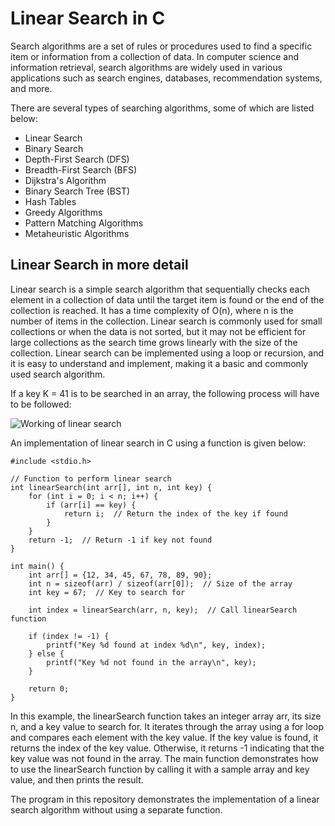 # Linear Search in C

Search algorithms are a set of rules or procedures used to find a specific item or information from a collection of data. In computer science and information retrieval, search algorithms are widely used in various applications such as search engines, databases, recommendation systems, and more.

There are several types of searching algorithms, some of which are listed below:
- Linear Search
- Binary Search
- Depth-First Search (DFS)
- Breadth-First Search (BFS)
- Dijkstra's Algorithm
- Binary Search Tree (BST)
- Hash Tables
- Greedy Algorithms
- Pattern Matching Algorithms
- Metaheuristic Algorithms


## Linear Search in more detail

Linear search is a simple search algorithm that sequentially checks each element in a collection of data until the target item is found or the end of the collection is reached. It has a time complexity of O(n), where n is the number of items in the collection. Linear search is commonly used for small collections or when the data is not sorted, but it may not be efficient for large collections as the search time grows linearly with the size of the collection. Linear search can be implemented using a loop or recursion, and it is easy to understand and implement, making it a basic and commonly used search algorithm.

If a key K = 41 is to be searched in an array, the following process will have to be followed:

![Working of linear search](https://static.javatpoint.com/ds/images/linear-search-algorithm3.png)

An implementation of linear search in C using a function is given below:

```
#include <stdio.h>

// Function to perform linear search
int linearSearch(int arr[], int n, int key) {
    for (int i = 0; i < n; i++) {
        if (arr[i] == key) {
            return i;  // Return the index of the key if found
        }
    }
    return -1;  // Return -1 if key not found
}

int main() {
    int arr[] = {12, 34, 45, 67, 78, 89, 90};
    int n = sizeof(arr) / sizeof(arr[0]);  // Size of the array
    int key = 67;  // Key to search for

    int index = linearSearch(arr, n, key);  // Call linearSearch function

    if (index != -1) {
        printf("Key %d found at index %d\n", key, index);
    } else {
        printf("Key %d not found in the array\n", key);
    }

    return 0;
}
```

In this example, the linearSearch function takes an integer array arr, its size n, and a key value to search for. It iterates through the array using a for loop and compares each element with the key value. If the key value is found, it returns the index of the key value. Otherwise, it returns -1 indicating that the key value was not found in the array.
The main function demonstrates how to use the linearSearch function by calling it with a sample array and key value, and then prints the result.

The program in this repository demonstrates the implementation of a linear search algorithm without using a separate function.
